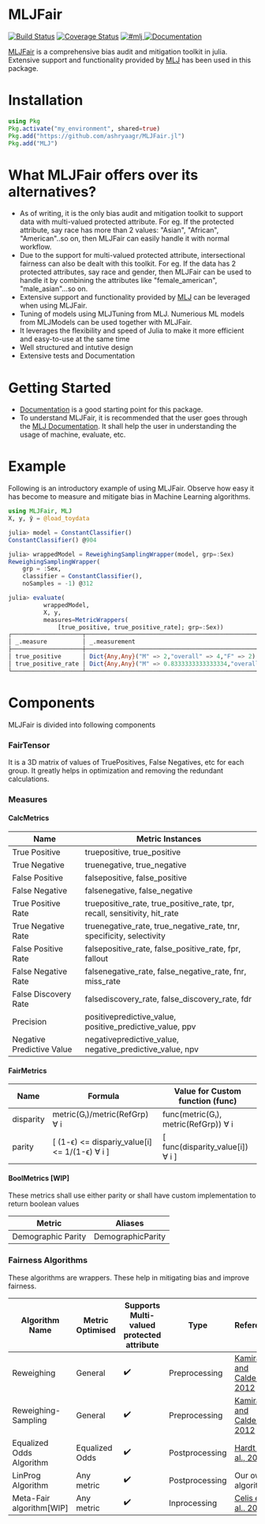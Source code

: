 # MLJFair

[![Build Status](https://travis-ci.com/ashryaagr/MLJFair.jl.svg?branch=master)](https://travis-ci.com/ashryaagr/MLJFair.jl)
[![Coverage Status](https://coveralls.io/repos/github/ashryaagr/MLJFair.jl/badge.svg)](https://coveralls.io/github/ashryaagr/MLJFair.jl)
<a href="https://slackinvite.julialang.org/">
  <img src="https://img.shields.io/badge/chat-on%20slack-orange.svg"
       alt="#mlj">
</a>
<a href="https://www.ashrya.in/MLJFair.jl/dev/">
  <img src="https://img.shields.io/badge/docs-stable-blue.svg"
       alt="Documentation">
</a>

[MLJFair](https://github.com/ashryaagr/MLJFair.jl) is a comprehensive bias audit and mitigation toolkit in julia. Extensive support and functionality provided by [MLJ](https://github.com/alan-turing-institute/MLJ.jl) has been used in this package.

# Installation
```julia
using Pkg
Pkg.activate("my_environment", shared=true)
Pkg.add("https://github.com/ashryaagr/MLJFair.jl")
Pkg.add("MLJ")
```

# What MLJFair offers over its alternatives?
- As of writing, it is the only bias audit and mitigation toolkit to support data with multi-valued protected attribute. For eg. If the protected attribute, say race has more than 2 values: "Asian", "African", "American"..so on, then MLJFair can easily handle it with normal workflow.
- Due to the support for multi-valued protected attribute, intersectional fairness can also be dealt with this toolkit. For eg. If the data has 2 protected attributes, say race and gender, then MLJFair can be used to handle it by combining the attributes like "female_american", "male_asian"...so on.
- Extensive support and functionality provided by [MLJ](https://github.com/alan-turing-institute/MLJ.jl) can be leveraged when using MLJFair.
- Tuning of models using MLJTuning from MLJ. Numerious ML models from MLJModels can be used together with MLJFair.
- It leverages the flexibility and speed of Julia to make it more efficient and easy-to-use at the same time
- Well structured and intutive design
- Extensive tests and Documentation

# Getting Started

- [Documentation](https://www.ashrya.in/MLJFair.jl/dev) is a good starting point for this package.
- To understand MLJFair, it is recommended that the user goes through the [MLJ Documentation](https://alan-turing-institute.github.io/MLJ.jl/stable/). It shall help the user in understanding the usage of machine, evaluate, etc.

# Example
Following is an introductory example of using MLJFair. Observe how easy it has become to measure and mitigate bias in Machine Learning algorithms.
```julia
using MLJFair, MLJ
X, y, ŷ = @load_toydata

julia> model = ConstantClassifier()
ConstantClassifier() @904

julia> wrappedModel = ReweighingSamplingWrapper(model, grp=:Sex)
ReweighingSamplingWrapper(
    grp = :Sex,
    classifier = ConstantClassifier(),
    noSamples = -1) @312

julia> evaluate(
          wrappedModel,
          X, y,
          measures=MetricWrappers(
              [true_positive, true_positive_rate]; grp=:Sex))
┌────────────────────┬─────────────────────────────────────────────────────────────────────────────────────┬───────────────────────────────────── ⋯
│ _.measure          │ _.measurement                                                                       │ _.per_fold                           ⋯
├────────────────────┼─────────────────────────────────────────────────────────────────────────────────────┼───────────────────────────────────── ⋯
│ true_positive      │ Dict{Any,Any}("M" => 2,"overall" => 4,"F" => 2)                                     │ Dict{Any,Any}[Dict("M" => 0,"overall ⋯
│ true_positive_rate │ Dict{Any,Any}("M" => 0.8333333333333334,"overall" => 0.8333333333333334,"F" => 1.0) │ Dict{Any,Any}[Dict("M" => 4.99999999 ⋯
└────────────────────┴─────────────────────────────────────────────────────────────────────────────────────┴───────────────────────────────────── ⋯
```

# Components
MLJFair is divided into following components

### FairTensor
It is a 3D matrix of values of TruePositives, False Negatives, etc for each group. It greatly helps in optimization and removing the redundant calculations.

### Measures

#### CalcMetrics

| Name | Metric Instances |
|-----|-------------|
| True Positive | truepositive,  true_positive
| True Negative | truenegative, true_negative
| False Positive | falsepositive, false_positive
| False Negative | falsenegative, false_negative
| True Positive Rate | truepositive_rate, true_positive_rate, tpr, recall, sensitivity, hit_rate
| True Negative Rate | truenegative_rate, true_negative_rate, tnr, specificity, selectivity
| False Positive Rate | falsepositive_rate, false_positive_rate, fpr, fallout
| False Negative Rate | falsenegative_rate, false_negative_rate, fnr, miss_rate
| False Discovery Rate | falsediscovery_rate, false_discovery_rate, fdr
| Precision | positivepredictive_value, positive_predictive_value, ppv
| Negative Predictive Value | negativepredictive_value, negative_predictive_value, npv

#### FairMetrics

| Name | Formula | Value for Custom function (func)
|-----|-------------|----------------|
| disparity | metric(Gᵢ)/metric(RefGrp) ∀ i| func(metric(Gᵢ), metric(RefGrp)) ∀ i
| parity | [ (1-ϵ) <= dispariy_value[i] <= 1/(1-ϵ) ∀ i ] | [ func(disparity_value[i]) ∀ i ]

#### BoolMetrics [WIP]
These metrics shall use either parity or shall have custom implementation to return boolean values

| Metric | Aliases |
|-----|-------------|
| Demographic Parity | DemographicParity

### Fairness Algorithms
These algorithms are wrappers. These help in mitigating bias and improve fairness.

| Algorithm Name | Metric Optimised | Supports Multi-valued protected attribute | Type | Reference |
|----------------|------------------|-------------------------------------------|------|-----------|
| Reweighing | General | :heavy_check_mark: |  Preprocessing | [Kamiran and Calders, 2012](http://doi.org/10.1007/s10115-011-0463-8)
| Reweighing-Sampling | General | :heavy_check_mark: | Preprocessing | [Kamiran and Calders, 2012](http://doi.org/10.1007/s10115-011-0463-8)
| Equalized Odds Algorithm | Equalized Odds | :heavy_check_mark: | Postprocessing | [Hardt et al., 2016](https://papers.nips.cc/paper/6374-equality-of-opportunity-in-supervised-learning)
| LinProg Algorithm | Any metric | :heavy_check_mark: | Postprocessing | Our own algorithm
| Meta-Fair algorithm[WIP] | Any metric | :heavy_check_mark: | Inprocessing | [Celis et al.. 2018](https://arxiv.org/abs/1806.06055)
